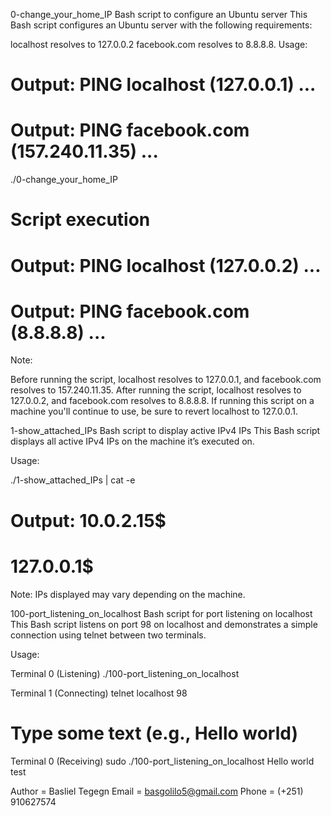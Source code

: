 0-change_your_home_IP
Bash script to configure an Ubuntu server
This Bash script configures an Ubuntu server with the following requirements:

localhost resolves to 127.0.0.2
facebook.com resolves to 8.8.8.8.
Usage:

# Output: PING localhost (127.0.0.1) ...

# Output: PING facebook.com (157.240.11.35) ...

./0-change_your_home_IP
# Script execution

# Output: PING localhost (127.0.0.2) ...

# Output: PING facebook.com (8.8.8.8) ...

Note:

Before running the script, localhost resolves to 127.0.0.1, and facebook.com resolves to 157.240.11.35.
After running the script, localhost resolves to 127.0.0.2, and facebook.com resolves to 8.8.8.8.
If running this script on a machine you'll continue to use, be sure to revert localhost to 127.0.0.1.

1-show_attached_IPs
Bash script to display active IPv4 IPs
This Bash script displays all active IPv4 IPs on the machine it’s executed on.

Usage:

./1-show_attached_IPs | cat -e

# Output: 10.0.2.15$
#         127.0.0.1$

Note: IPs displayed may vary depending on the machine.

100-port_listening_on_localhost
Bash script for port listening on localhost
This Bash script listens on port 98 on localhost and demonstrates a simple connection using telnet between two terminals.

Usage:

Terminal 0 (Listening)
./100-port_listening_on_localhost

Terminal 1 (Connecting)
telnet localhost 98
# Type some text (e.g., Hello world)

Terminal 0 (Receiving)
sudo ./100-port_listening_on_localhost
Hello world
test

Author = Basliel Tegegn
Email = basgolilo5@gmail.com
Phone = (+251) 910627574
